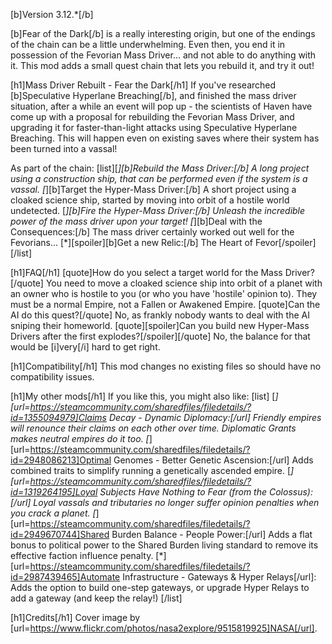 [b]Version 3.12.*[/b]

[b]Fear of the Dark[/b] is a really interesting origin, but one of the endings of the chain can be a little underwhelming. Even then, you end it in possession of the Fevorian Mass Driver... and not able to do anything with it.
This mod adds a small quest chain that lets you rebuild it, and try it out!

[h1]Mass Driver Rebuilt - Fear the Dark[/h1]
If you've researched [b]Speculative Hyperlane Breaching[/b], and finished the mass driver situation, after a while an event will pop up - the scientists of Haven have come up with a proposal for rebuilding the Fevorian Mass Driver, and upgrading it for faster-than-light attacks using Speculative Hyperlane Breaching. This will happen even on existing saves where their system has been turned into a vassal!

As part of the chain:
[list][*][b]Rebuild the Mass Driver:[/b] A long project using a construction ship, that can be performed even if the system is a vassal.
[*][b]Target the Hyper-Mass Driver:[/b] A short project using a cloaked science ship, started by moving into orbit of a hostile world undetected.
[*][b]Fire the Hyper-Mass Driver:[/b] Unleash the incredible power of the mass driver upon your target!
[*][b]Deal with the Consequences:[/b] The mass driver certainly worked out well for the Fevorians...
[*][spoiler][b]Get a new Relic:[/b] The Heart of Fevor[/spoiler][/list]

[h1]FAQ[/h1]
[quote]How do you select a target world for the Mass Driver?[/quote]
You need to move a cloaked science ship into orbit of a planet with an owner who is hostile to you (or who you have 'hostile' opinion to). They must be a normal Empire, not a Fallen or Awakened Empire.
[quote]Can the AI do this quest?[/quote]
No, as frankly nobody wants to deal with the AI sniping their homeworld.
[quote][spoiler]Can you build new Hyper-Mass Drivers after the first explodes?[/spoiler][/quote]
No, the balance for that would be [i]very[/i] hard to get right.

[h1]Compatibility[/h1]
This mod changes no existing files so should have no compatibility issues.

[h1]My other mods[/h1]
If you like this, you might also like:
[list]
	[*][url=https://steamcommunity.com/sharedfiles/filedetails/?id=1355094979]Claims Decay - Dynamic Diplomacy:[/url] Friendly empires will renounce their claims on each other over time. Diplomatic Grants makes neutral empires do it too.
	[*][url=https://steamcommunity.com/sharedfiles/filedetails/?id=2948086213]Optimal Genomes - Better Genetic Ascension:[/url] Adds combined traits to simplify running a genetically ascended empire.
	[*][url=https://steamcommunity.com/sharedfiles/filedetails/?id=1319264195]Loyal Subjects Have Nothing to Fear (from the Colossus):[/url] Loyal vassals and tributaries no longer suffer opinion penalties when you crack a planet.
	[*][url=https://steamcommunity.com/sharedfiles/filedetails/?id=2949670744]Shared Burden Balance - People Power:[/url] Adds a flat bonus to political power to the Shared Burden living standard to remove its effective faction influence penalty.
	[*][url=https://steamcommunity.com/sharedfiles/filedetails/?id=2987439465]Automate Infrastructure - Gateways & Hyper Relays[/url]: Adds the option to build one-step gateways, or upgrade Hyper Relays to add a gateway (and keep the relay!)
[/list]

[h1]Credits[/h1]
Cover image by [url=https://www.flickr.com/photos/nasa2explore/9515819925]NASA[/url].